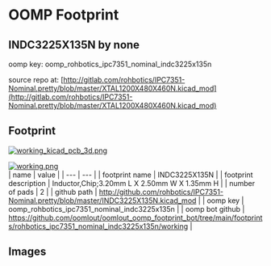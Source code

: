 # OOMP Footprint  
## INDC3225X135N  by none  
  
oomp key: oomp_rohbotics_ipc7351_nominal_indc3225x135n  
  
source repo at: [http://gitlab.com/rohbotics/IPC7351-Nominal.pretty/blob/master/XTAL1200X480X460N.kicad_mod](http://gitlab.com/rohbotics/IPC7351-Nominal.pretty/blob/master/XTAL1200X480X460N.kicad_mod)  
## Footprint  
  
[![working_kicad_pcb_3d.png](working_kicad_pcb_3d_600.png)](working_kicad_pcb_3d.png)  
  
[![working.png](working_600.png)](working.png)  
| name | value | 
| --- | --- | 
| footprint name | INDC3225X135N | 
| footprint description | Inductor,Chip;3.20mm L X 2.50mm W X 1.35mm H | 
| number of pads | 2 | 
| github path | http://github.com/rohbotics/IPC7351-Nominal.pretty/blob/master/INDC3225X135N.kicad_mod | 
| oomp key | oomp_rohbotics_ipc7351_nominal_indc3225x135n | 
| oomp bot github | https://github.com/oomlout/oomlout_oomp_footprint_bot/tree/main/footprints/rohbotics_ipc7351_nominal_indc3225x135n/working | 
## Images  
